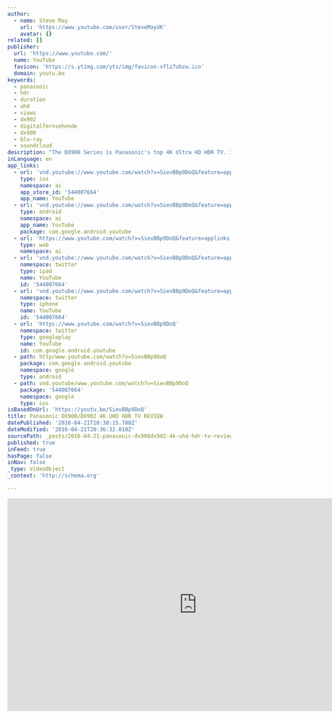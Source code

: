 ```yaml
---
author:
  - name: Steve May
    url: 'https://www.youtube.com/user/SteveMayUK'
    avatar: {}
related: []
publisher:
  url: 'https://www.youtube.com/'
  name: YouTube
  favicon: 'https://s.ytimg.com/yts/img/favicon-vflz7uhzw.ico'
  domain: youtu.be
keywords:
  - panasonic
  - hdr
  - duration
  - uhd
  - views
  - dx902
  - digitalfernsehende
  - dx900
  - blu-ray
  - soundcloud
description: "The DX900 Series is Panasonic's top 4K Ultra HD HDR TV. It's Ultra HD Premium and 4K THX certified and features some really clever technology. In this video ..."
inLanguage: en
app_links:
  - url: 'vnd.youtube://www.youtube.com/watch?v=SievBBp9DoQ&feature=applinks'
    type: ios
    namespace: ai
    app_store_id: '544007664'
    app_name: YouTube
  - url: 'vnd.youtube://www.youtube.com/watch?v=SievBBp9DoQ&feature=applinks'
    type: android
    namespace: ai
    app_name: YouTube
    package: com.google.android.youtube
  - url: 'https://www.youtube.com/watch?v=SievBBp9DoQ&feature=applinks'
    type: web
    namespace: ai
  - url: 'vnd.youtube://www.youtube.com/watch?v=SievBBp9DoQ&feature=applinks'
    namespace: twitter
    type: ipad
    name: YouTube
    id: '544007664'
  - url: 'vnd.youtube://www.youtube.com/watch?v=SievBBp9DoQ&feature=applinks'
    namespace: twitter
    type: iphone
    name: YouTube
    id: '544007664'
  - url: 'https://www.youtube.com/watch?v=SievBBp9DoQ'
    namespace: twitter
    type: googleplay
    name: YouTube
    id: com.google.android.youtube
  - path: http/www.youtube.com/watch?v=SievBBp9DoQ
    package: com.google.android.youtube
    namespace: google
    type: android
  - path: vnd.youtube/www.youtube.com/watch?v=SievBBp9DoQ
    package: '544007664'
    namespace: google
    type: ios
isBasedOnUrl: 'https://youtu.be/SievBBp9DoQ'
title: Panasonic DX900/DX902 4K UHD HDR TV REVIEW
datePublished: '2016-04-21T20:38:15.788Z'
dateModified: '2016-04-21T20:36:32.810Z'
sourcePath: _posts/2016-04-21-panasonic-dx900dx902-4k-uhd-hdr-tv-review.md
published: true
inFeed: true
hasPage: false
inNav: false
_type: VideoObject
_context: 'http://schema.org'

---
```

<iframe src="https://cdn.embedly.com/widgets/media.html?src=https%3A%2F%2Fwww.youtube.com%2Fembed%2FSievBBp9DoQ%3Ffeature%3Doembed&amp;url=https%3A%2F%2Fwww.youtube.com%2Fwatch%3Fv%3DSievBBp9DoQ%26feature%3Dyoutu.be&amp;image=https%3A%2F%2Fi.ytimg.com%2Fvi%2FSievBBp9DoQ%2Fhqdefault.jpg&amp;key=b7d04c9b404c499eba89ee7072e1c4f7&amp;type=text%2Fhtml&amp;schema=youtube" width="854" height="480" scrolling="no" frameborder="0" allowfullscreen="" style=""></iframe>